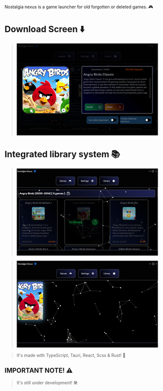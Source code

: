 Nostalgia nexus is a game launcher for old forgotten or deleted games. 🎮

# Download Screen ⬇️

> ![download-screen](https://raw.githubusercontent.com/Just-a-Jason/Nostalgia-Nexus/main/screenshots/app_download_screen.png)

# Integrated library system 📚

> ![library-page](https://raw.githubusercontent.com/Just-a-Jason/Nostalgia-Nexus/main/screenshots/hub.png)

> ![library-page](https://raw.githubusercontent.com/Just-a-Jason/Nostalgia-Nexus/main/screenshots/library_page.png)

> It's made with TypeScript, Tauri, React, Scss & Rust! 💞

## IMPORTANT NOTE! ⚠️

> It's still under development! 🛠️
